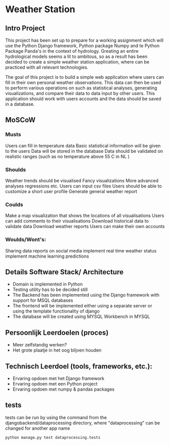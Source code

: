 # Weather Station


## Intro Project

This project has been set up to prepare for a working assignment which will use the Python Django framework, Python package Numpy and te Python Package Panda's in the context of hydrology. Greating an entire hydrological models seems a lit to ambitous, so as a result has been decided to create a simple weather station application, where can be practiced with all relevant technologies.

The goal of this project is to build a simple web application where users can fill in their own personal weather observations. This data can then be used to perform various operations on such as statistical analyses, generating visualizations, and compare their data to data input by other users. This application should work with users accounts and the data should be saved in a database.  

## MoSCoW

### Musts
Users can fill in temperature data
Basic statistical information will be given to the users
Data will be stored in the database
Data should be validated on realistic ranges (such as no temperature above 55 C in NL )

### Shoulds 
Weather trends should be visualised
Fancy visualizations
More advanced analyses regressions etc.
Users can input csv files
Users should be able to customize a short user profile
Generate general weather report

### Coulds
Make a map visualization that shows the locations of all visualisations
Users can add comments to their visualisations
Download historical data to validate data
Download weather reports
Users can make their own accounts


### Woulds/Wont's:
Sharing data reports on social media
implement real time weather status
implement machine learning predictions



## Details Software Stack/ Architecture

- Domain is implemented in Python
- Testing utility has to be decided still
- The Backend has been implemented using the Django framework with support for MSQL databases
- The frontend will be implemented either using a separate server or using the template functionality of django
- The database will be created using MYSQL Workbench in MYSQL



## Persoonlijk Leerdoelen (proces)
- Meer zelfstandig werken?
- Het grote plaatje in het oog blijven houden


## Technisch Leerdoel (tools, frameworks, etc.):
- Ervaring opdoen met het Django framework
- Ervaring opdoen met een Python project
- Ervaring opdoen met numpy & pandas packages 

## tests
tests can be run by using the command from the djangobackend/dataprocessing directory, 
where "dataprocessing" can be changed for another app name

```
python manage.py test dataprocessing.tests
```



